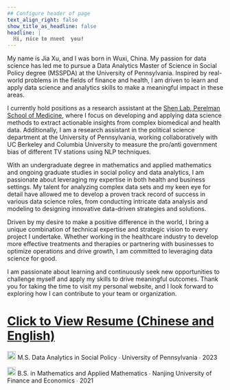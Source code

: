 ```yaml
---
## Configure header of page
text_align_right: false
show_title_as_headline: false
headline: |
  ℍ𝕚, 𝕟𝕚𝕔𝕖 𝕥𝕠 𝕞𝕖𝕖𝕥  𝕪𝕠𝕦!
---
```


<!-- this is a subheadline -->

My name is Jia Xu, and I was born in Wuxi, China. My passion for data science has led me to pursue a Data Analytics Master of Science in Social Policy degree (MSSPDA) at the University of Pennsylvania. Inspired by real-world problems in the fields of finance and health, I am driven to learn and apply data science and analytics skills to make a meaningful impact in these areas.

I currently hold positions as a research assistant at the [Shen Lab, Perelman School of Medicine](https://www.med.upenn.edu/shenlab/), where I focus on developing and applying data science methods to extract actionable insights from complex biomedical and health data. Additionally, I am a research assistant in the political science department at the University of Pennsylvania, working collaboratively with UC Berkeley and Columbia University to measure the pro/anti government bias of different TV stations using NLP techniques.

With an undergraduate degree in mathematics and applied mathematics and ongoing graduate studies in social policy and data analytics, I am passionate about leveraging my expertise in both health and business settings. My talent for analyzing complex data sets and my keen eye for detail have allowed me to develop a proven track record of success in various data science roles, from conducting intricate data analysis and modeling to designing innovative data-driven strategies and solutions.

Driven by my desire to make a positive difference in the world, I bring a unique combination of technical expertise and strategic vision to every project I undertake. Whether working in the healthcare industry to develop more effective treatments and therapies or partnering with businesses to optimize operations and drive growth, I am committed to leveraging data science for good.

I am passionate about learning and continuously seek new opportunities to challenge myself and apply my skills to drive meaningful outcomes. Thank you for taking the time to visit my personal website, and I look forward to exploring how I can contribute to your team or organization.


# [Click to View Resume (Chinese and English)](https://drive.google.com/file/d/1_YxXEjKVNs6eIq7Svjq1xMP6_-LOXevZ/view?usp=share_link)

<img src="/img/mortarboard.png" alt="mortarboard" width="20"/> M.S. Data Analytics in Social Policy ∙ University of Pennsylvania ∙ 2023

<img src="/img/mortarboard.png" alt="mortarboard" width="20"/> B.S. in Mathematics and Applied Mathematics ∙ Nanjing University of Finance and Economics ∙ 2021

